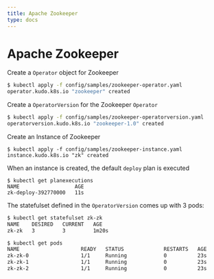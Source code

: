 ```yaml
---
title: Apache Zookeeper
type: docs
---
```


# Apache Zookeeper

Create a `Operator` object for Zookeeper
```bash
$ kubectl apply -f config/samples/zookeeper-operator.yaml
operator.kudo.k8s.io "zookeeper" created
```

Create a `OperatorVersion` for the Zookeeper  `Operator`

```bash
$ kubectl apply -f config/samples/zookeeper-operatorversion.yaml
operatorversion.kudo.k8s.io "zookeeper-1.0" created
```


Create an Instance of Zookeeper
```
$ kubectl apply -f config/samples/zookeeper-instance.yaml
instance.kudo.k8s.io "zk" created
```

When an instance is created, the default `deploy` plan is executed

```
$ kubectl get planexecutions
NAME                  AGE
zk-deploy-392770000   11s
```

The statefulset defined in the `OperatorVersion` comes up with 3 pods:

```bash
$ kubectl get statefulset zk-zk
NAME    DESIRED   CURRENT   AGE
zk-zk   3         3         1m20s
```

```bash
$ kubectl get pods
NAME                    READY   STATUS             RESTARTS   AGE
zk-zk-0                 1/1     Running            0          23s
zk-zk-1                 1/1     Running            0          23s
zk-zk-2                 1/1     Running            0          23s
```
